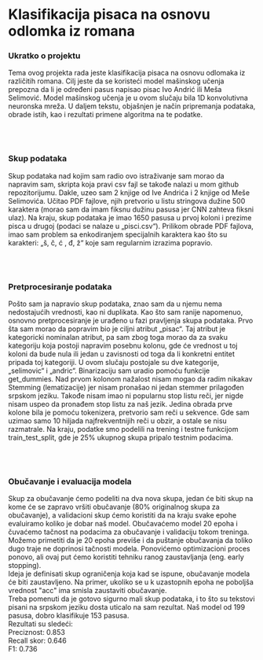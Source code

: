 <h1> Klasifikacija pisaca na osnovu odlomka iz romana </h1>

<h3> Ukratko o projektu </h3>
<p>
Tema ovog projekta rada jeste klasifikacija pisaca na osnovu odlomaka iz
različitih romana. Cilj jeste da se koristeći model mašinskog učenja prepozna da li je
određeni pasus napisao pisac Ivo Andrić ili Meša Selimović. Model mašinskog
učenja je u ovom slučaju bila 1D konvolutivna neuronska mreža. U daljem tekstu,
objašnjen je način pripremanja podataka, obrade istih, kao i rezultati primene
algoritma na te podatke. </p>

<br> <br>
<h3>Skup podataka</h3>
<p>Skup podataka nad kojim sam radio ovo istraživanje sam morao da napravim sam,
skripta koja pravi csv fajl se takođe nalazi u mom github repozitorijumu. Dakle, uzeo
sam 2 knjige od Ive Andrića i 2 knjige od Meše Selimovića. Učitao PDF fajlove, njih
pretvorio u listu stringova dužine 500 karaktera (morao sam da imam fiksnu dužinu
pasusa jer CNN zahteva fiksni ulaz). Na kraju, skup podataka je imao 1650 pasusa u
prvoj koloni i prezime pisca u drugoj (podaci se nalaze u „pisci.csv“). Prilikom
obrade PDF fajlova, imao sam problem sa enkodiranjem specijalnih karaktera kao što
su karakteri: „š, č, ć , đ, ž“ koje sam regularnim izrazima popravio.</p>

<br> <br>
<h3>Pretprocesiranje podataka</h3>
<p>Pošto sam ja napravio skup podataka, znao sam da u njemu nema nedostajućih
vrednosti, kao ni duplikata. Kao što sam ranije napomenuo, osnovno pretprocesiranje
je urađeno u fazi pravljenja skupa podataka. Prvo šta sam morao da popravim bio je
ciljni atribut „pisac“. Taj atribut je kategoricki nominalan atribut, pa sam zbog toga
morao da za svaku kategoriju koja postoji napravim posebnu kolonu, gde će vrednost
u toj koloni da bude nula ili jedan u zavisnosti od toga da li konkretni entitet pripada
toj kategoriji. U ovom slučaju postojale su dve kategorije, „selimovic“ i „andric“.
Binarizaciju sam uradio pomoću funkcije get_dummies. Nad prvom kolonom
nažalost nisam mogao da radim nikakav Stemming (lematizacije) jer nisam pronašao
ni jedan stemmer prilagođen srpskom jeziku. Takođe nisam imao ni popularnu stop
listu reči, jer nigde nisam uspeo da pronađem stop listu za naš jezik. Jedina obrada
prve kolone bila je pomoću tokenizera, pretvorio sam reči u sekvence. Gde sam
uzimao samo 10 hiljada najfrekventnijih reči u obzir, a ostale se nisu razmatrale. Na
kraju, podatke smo podelili na trening i testne funkcijom train_test_split, gde je 25%
ukupnog skupa pripalo testnim podacima.</p>

<br> <br>
<h3>Obučavanje i evaluacija modela</h3>
Skup za obučavanje ćemo podeliti na dva nova skupa, jedan će biti skup na kome će se zapravo vršiti obučavanje (80% originalnog skupa za obučavanje), a validacioni skup ćemo koristiti da na kraju svake epohe evaluiramo koliko je dobar naš model.
Obučavaćemo model 20 epoha i čuvaćemo tačnost na podacima za obučavanje i validaciju tokom treninga.
Možemo primetiti da je 20 epoha previše i da puštanje obučavanja da toliko dugo traje ne doprinosi tačnosti modela. Ponovićemo optimizacioni proces ponovo, ali ovaj put ćemo koristiti tehniku ranog zaustavljanja (eng. early stopping).
<br>
Ideja je definisati skup ograničenja koja kad se ispune, obučavanje modela će biti zaustavljeno. Na primer, ukoliko se u k uzastopnih epoha ne poboljša vrednost "acc" ima smisla zaustaviti obučavanje.

<br>
Treba pomenuti da je gotovo sigurno mali skup podataka, i to što su tekstovi pisani na srpskom jeziku dosta uticalo na sam rezultat.
Naš model od 199 pasusa, dobro klasifikuje 153 pasusa.<br>
Rezultati su sledeći:<br>
Preciznost: 0.853<br>
Recall skor: 0.646<br>
F1: 0.736<br>

